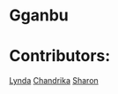 # Gganbu

# Contributors:

<a href="https://github.com/lfost42">Lynda</a>
<a href="https://github.com/Chanpi23">Chandrika</a>
<a href="https://github.com/sharonmuwonge">Sharon</a>
